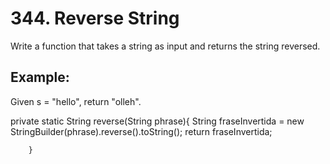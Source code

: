# 344. Reverse String

Write a function that takes a string as input and returns the string reversed.

## Example:

Given s = "hello", return "olleh".
  
 private static String reverse(String phrase){
		  String fraseInvertida = new StringBuilder(phrase).reverse().toString();
		return fraseInvertida;
		 
	        
	    }	
